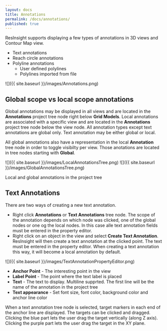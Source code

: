 ```yaml
---
layout: docs
title: Annotations
permalink: /docs/annotations/
published: true
---
```


ResInsight supports displaying a few types of annotations in 3D views and Contour Map view.
- Text annotations
- Reach circle annotations
- Polyline annotations
  - User defined polylines
  - Polylines imported from file

![]({{ site.baseurl }}/images/Annotations.png)

## Global scope vs local scope annotations
Global annotations may be displayed in all views and are located in the **Annotations** project tree node right below **Grid Models**. Local annotations are associated with a specific view and are located in the **Annotations** project tree node below the view node. All annotation types except text annotations are global only. Text annotation may be either global or local.

All global annotations also have a representation in the local **Annotation** tree node in order to toggle visibilty per view. Those anotations are located in tree nodes starting with **Global**.

![]({{ site.baseurl }}/images/LocalAnnotationsTree.png)
![]({{ site.baseurl }}/images/GlobalAnnotationsTree.png)

Local and global annotations in the project tree

## Text Annotations
There are two ways of creating a new text annotation.
- Right click **Annotations** or **Text Annotations** tree node. The scope of the annotation depends on which node was clicked, one of the global nodes or one og the local nodes. In this case alle text annotation fields must be entered in the property editor.
- Right click on an object in the view and select **Create Text Annotation**. ResInsight will then create a text annotation at the clicked point. The text must be entered in the property editor. When creating a text annotation this way, it will become a local annotation by default.

![]({{ site.baseurl }}/images/TextAnnotationPropertyEditor.png)

- **Anchor Point** - The interesting point in the view
- **Label Point** - The point where the text label is placed
- **Text** - The text to display. Multiline supprted. The first line will be the name of the annotation in the project tree
- **Text appearance** - Set font size, font color, background color and anchor line color

When a text annotation tree node is selected, target markers in each end of the anchor line are displayed. The targets can be clicked and dragged. Clicking the blue part lets the user drag the target vertically (along Z axis). Clicking the purple part lets the user drag the target in the XY plane.



